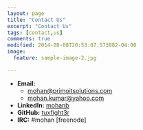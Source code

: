 ```yaml
---
layout: page
title: "Contact Us"
excerpt: "Contact Us"
tags: [contact,us]
comments: true
modified: 2014-08-08T20:53:07.573882-04:00
image:
  feature: sample-image-2.jpg

---
```


- **Email:** 
  - mohan@primoitsolutions.com
  - mohan.kumar@yahoo.com
- **LinkedIn:** [mohanb](http://linkedin.com/in/mohanb)
- **GitHub:** [tuxfight3r](http://github.com/tuxfight3r)
- **IRC:** #mohan [freenode]



